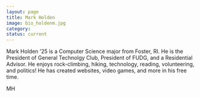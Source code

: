 ```yaml
---
layout: page
title: Mark Holden
image: bio_holdenm.jpg
category:
status: current
---
```


Mark Holden ’25 is a Computer Science major from Foster, RI. He is the President of General Technolgy Club, President of FUDG, and a Residential Advisor. He enjoys rock-climbing, hiking, technology, reading, volunteering, and politics! He has created websites, video games, and more in his free time.

MH
